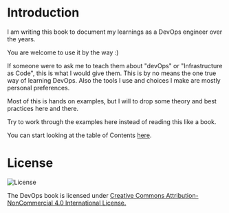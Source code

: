 # Introduction

I am writing this book to document my learnings as a DevOps engineer over the years.

You are welcome to use it by the way :)

If someone were to ask me to teach them about "devOps" or "Infrastructure as Code", this is what I would give them. This is by no means the one true way of learning DevOps. Also the tools I use and choices I make are mostly personal preferences. 

Most of this is hands on examples, but I will to drop some theory and best practices here and there.

Try to work through the examples here instead of reading this like a book.

You can start looking at the table of Contents [here](SUMMARY.md).


# License

![License](https://licensebuttons.net/l/by-nc/4.0/88x31.png)

The DevOps book is licensed under [Creative Commons Attribution-NonCommercial 4.0 International License.](http://creativecommons.org/licenses/by-nc/4.0/)

